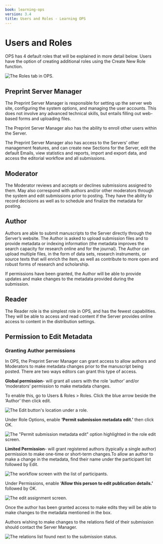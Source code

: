 ```yaml
---
book: learning-ops
version: 3.4
title: Users and Roles - Learning OPS
---
```

# Users and Roles

OPS has 4 default roles that will be explained in more detail below. Users have the option of creating additional roles using the Create New Role function.

![The Roles tab in OPS.](./assets/learning-ops-users-and-roles-roles.png)

## Preprint Server Manager

The Preprint Server Manager is responsible for setting up the server web site, configuring the system options, and managing the user accounts. This does not involve any advanced technical skills, but entails filling out web-based forms and uploading files.

The Preprint Server Manager also has the ability to enroll other users within the Server.

The Preprint Server Manager also has access to the Servers’ other management features, and can create new Sections for the Server, edit the default Emails, view statistics and reports, import and export data, and access the editorial workflow and all submissions.

## Moderator

The Moderator reviews and accepts or declines submissions assigned to them. May also correspond with authors and/or other moderators through the system and edit submissions prior to posting. They have the ability to record decisions as well as to schedule and finalize the metadata for posting.

## Author

Authors are able to submit manuscripts to the Server directly through the Server’s website. The Author is asked to upload submission files and to provide metadata or indexing information (the metadata improves the search capacity for research online and for the journal). The Author can upload multiple files, in the form of data sets, research instruments, or source texts that will enrich the item, as well as contribute to more open and robust forms of research and scholarship.

If permissions have been granted, the Author will be able to provide updates and make changes to the metadata provided during the submission.

## Reader

The Reader role is the simplest role in OPS, and has the fewest capabilities. They will be able to access and read content if the Server provides online access to content in the distribution settings.

## Permission to Edit Metadata

### Granting Author permissions

In OPS, the Preprint Server Manager can grant access to allow authors and Moderators to make metadata changes prior to the manuscript being posted. There are two ways editors can grant this type of access.

**Global permission**- will grant all users with the role ‘author’ and/or ‘moderators’ permission to make metadata changes.

To enable this, go to Users & Roles > Roles. Click the blue arrow beside the ‘Author’ then click edit.

![The Edit button's location under a role.](./assets/learning-ops-users-and-roles-global-metadata-permission.png)

Under Role Options, enable **‘Permit submission metadata edit.’** then click OK.

![The "Permit submission metadata edit" option highlighted in the role edit screen.](./assets/learning-ops3.3-users-and-roles-edit-author-permission.png)

**Limited Permission**- will grant registered authors (typically a single author) permission to make one-time or short-term changes.To allow an author to make a change in the metadata, find their name under the participant list followed by Edit.

![The workflow screen with the list of participants.](./assets/learning-ops3.3-users-and-roles-limited-metadata-permission.png)

Under Permissions, enable **‘Allow this person to edit publication details.’** followed by OK.

![The edit assignment screen.](./assets/learning-ops3.3-users-and-roles-edit-limited-metadata-permission.png)

Once the author has been granted access to make edits they will be able to make changes to the metadata mentioned in the box.

Authors wishing to make changes to the relations field of their submission should contact the Server Manager.

![The relations list found next to the submission status.](./assets/learning-ops-users-and-roles-authors-change-relation.png)
